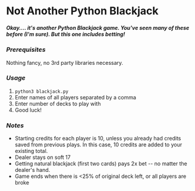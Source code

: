 # Not Another Python Blackjack
##### Okay.... it's another Python Blackjack game. You've seen many of these before (I'm sure). But this one includes betting!

### *Prerequisites*
Nothing fancy, no 3rd party libraries necessary. 

### *Usage*
1. `python3 blackjack.py`
2. Enter names of all players separated by a comma
3. Enter number of decks to play with
4. Good luck!

### *Notes*
- Starting credits for each player is 10, unless you already had credits saved from previous plays. In this case, 10 credits are added to your existing total.
- Dealer stays on soft 17
- Getting natural blackjack (first two cards) pays 2x bet -- no matter the dealer's hand.
- Game ends when there is <25% of original deck left, or all players are broke


